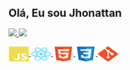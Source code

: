 ## Olá, Eu sou Jhonattan

  <div>
  <a href="https://github.com/Jhonattan2121">
     <img height="180em" src="https://github-readme-stats.vercel.app/api?username=Jhonattan2121&show_icons=true&theme=dracula&include_all_commits=true&count_private=true"/>
  <img height="180em" src="https://github-readme-stats.vercel.app/api/top-langs/?username=Jhonattan2121&layout=compact&langs_count=7&theme=dracula"/>
 
<div style="display: inline_block"><br>
  <img align="center" alt="Jhonattan2121-Js" height="30" width="40" src="https://raw.githubusercontent.com/devicons/devicon/master/icons/javascript/javascript-plain.svg">
  <img align="center" alt="Jhonattan2121-React" height="30" width="40" src="https://raw.githubusercontent.com/devicons/devicon/master/icons/react/react-original.svg">
  <img align="center" alt="Jhonattan2121-HTML" height="30" width="40" src="https://raw.githubusercontent.com/devicons/devicon/master/icons/html5/html5-original.svg">
  <img align="center" alt="Jhonattan2121-CSS" height="30" width="40" src="https://raw.githubusercontent.com/devicons/devicon/master/icons/css3/css3-original.svg">
  <img align="center" alt="Jhonattan2121-Git" height="30" width="40" src="https://raw.githubusercontent.com/devicons/devicon/master/icons/git/git-original.svg">
</div>
  
